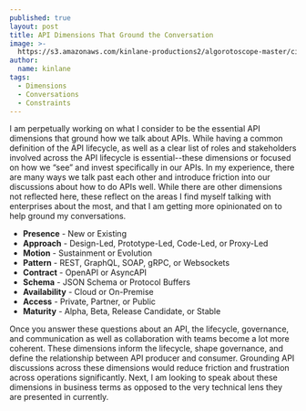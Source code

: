 ```yaml
---
published: true
layout: post
title: API Dimensions That Ground the Conversation
image: >-
  https://s3.amazonaws.com/kinlane-productions2/algorotoscope-master/citizenship-glass-ball-downtown.jpg
author:
  name: kinlane
tags:
  - Dimensions
  - Conversations
  - Constraints
---
```

I am perpetually working on what I consider to be the essential API dimensions that ground how we talk about APIs. While having a common definition of the API lifecycle, as well as a clear list of roles and stakeholders involved across the API lifecycle is essential--these dimensions or focused on how we “see” and invest specifically in our APIs. In my experience, there are many ways we talk past each other and introduce friction into our discussions about how to do APIs well. While there are other dimensions not reflected here, these reflect on the areas I find myself talking with enterprises about the most, and that I am getting more opinionated on to help ground my conversations.

- **Presence** - New or Existing
- **Approach** - Design-Led, Prototype-Led, Code-Led, or Proxy-Led
- **Motion** - Sustainment or Evolution
- **Pattern** - REST, GraphQL, SOAP, gRPC, or Websockets
- **Contract** - OpenAPI or AsyncAPI
- **Schema** - JSON Schema or Protocol Buffers
- **Availability** - Cloud or On-Premise
- **Access** - Private, Partner, or Public
- **Maturity** - Alpha, Beta, Release Candidate, or Stable

Once you answer these questions about an API, the lifecycle, governance, and communication as well as collaboration with teams become a lot more coherent. These dimensions inform the lifecycle, shape governance, and define the relationship between API producer and consumer. Grounding API discussions across these dimensions would reduce friction and frustration across operations significantly. Next, I am looking to speak about these dimensions in business terms as opposed to the very technical lens they are presented in currently.
